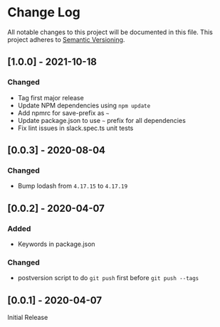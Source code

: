 # Change Log

All notable changes to this project will be documented in this file.
This project adheres to [Semantic Versioning](http://semver.org/).

## [1.0.0] - 2021-10-18

### Changed

- Tag first major release
- Update NPM dependencies using `npm update`
- Add npmrc for save-prefix as `~`
- Update package.json to use `~` prefix for all dependencies
- Fix lint issues in slack.spec.ts unit tests

## [0.0.3] - 2020-08-04

### Changed

- Bump lodash from `4.17.15` to `4.17.19`

## [0.0.2] - 2020-04-07

### Added

- Keywords in package.json

### Changed

- postversion script to do `git push` first before `git push --tags`

## [0.0.1] - 2020-04-07

Initial Release
